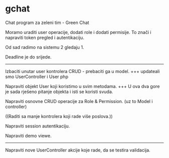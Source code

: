# gchat
Chat program za zeleni tim - Green Chat


Moramo uraditi user operacije, dodati role i dodati permisije. To znači i napraviti token pregled i autentikaciju. 

Od sad radimo na sistemu 2 gledaju 1.

Deadline je do srijede.



***

Izbaciti unutar user kontrolera CRUD - prebaciti ga u model. +++
updateali smo UserController i User php

Napraviti objekt User koji koristimo u svim metodama. +++
U ova dva gore je sada rješeno pitanje objekta i isti se koristi svuda.

Napraviti osnovne CRUD operacije za Role & Permission. (uz to Model i controller)

((Raditi sa manje kontrolera koji rade više poslova.))

Napraviti session autentikaciju. 

Napraviti demo viewe.


----------

Napraviti nove UserController akcije koje rade, da se testira validacija.
